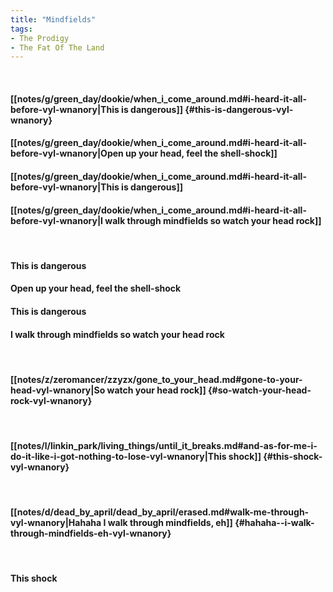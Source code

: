 ```yaml
---
title: "Mindfields"
tags:
- The Prodigy
- The Fat Of The Land
---
```

&nbsp;
#### [[notes/g/green_day/dookie/when_i_come_around.md#i-heard-it-all-before-vyl-wnanory|This is dangerous]] {#this-is-dangerous-vyl-wnanory}
#### [[notes/g/green_day/dookie/when_i_come_around.md#i-heard-it-all-before-vyl-wnanory|Open up your head, feel the shell-shock]]
#### [[notes/g/green_day/dookie/when_i_come_around.md#i-heard-it-all-before-vyl-wnanory|This is dangerous]]
#### [[notes/g/green_day/dookie/when_i_come_around.md#i-heard-it-all-before-vyl-wnanory|I walk through mindfields so watch your head rock]]
&nbsp;
#### This is dangerous
#### Open up your head, feel the shell-shock
#### This is dangerous
#### I walk through mindfields so watch your head rock
&nbsp;
#### [[notes/z/zeromancer/zzyzx/gone_to_your_head.md#gone-to-your-head-vyl-wnanory|So watch your head rock]] {#so-watch-your-head-rock-vyl-wnanory}
&nbsp;
#### [[notes/l/linkin_park/living_things/until_it_breaks.md#and-as-for-me-i-do-it-like-i-got-nothing-to-lose-vyl-wnanory|This shock]] {#this-shock-vyl-wnanory}
&nbsp;
#### [[notes/d/dead_by_april/dead_by_april/erased.md#walk-me-through-vyl-wnanory|Hahaha  I walk through mindfields, eh]] {#hahaha--i-walk-through-mindfields-eh-vyl-wnanory}
&nbsp;
#### This shock
